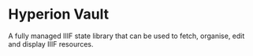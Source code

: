 # Hyperion Vault
A fully managed IIIF state library that can be used to fetch, organise, edit and display IIIF resources.
